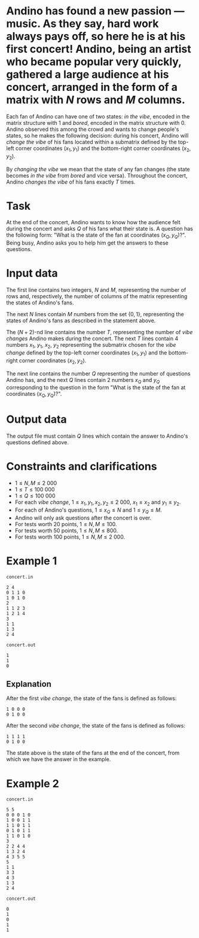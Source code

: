 # Andino has found a new passion — music. As they say, hard work always pays off, so here he is at his first concert! Andino, being an artist who became popular very quickly, gathered a large audience at his concert, arranged in the form of a matrix with $N$ rows and $M$ columns.

Each fan of Andino can have one of two states: *in the vibe*, encoded in the matrix structure with $1$ and *bored*, encoded in the matrix structure with $0$. Andino observed this among the crowd and wants to change people's states, so he makes the following decision: during his concert, Andino will *change the vibe* of his fans located within a submatrix defined by the top-left corner coordinates $(x_1, y_1)$ and the bottom-right corner coordinates $(x_2, y_2)$.

By *changing the vibe* we mean that the state of any fan changes (the state becomes *in the vibe* from *bored* and vice versa). Throughout the concert, Andino *changes the vibe* of his fans exactly $T$ times.

# Task

At the end of the concert, Andino wants to know how the audience felt during the concert and asks $Q$ of his fans what their state is. A question has the following form: "What is the state of the fan at coordinates $(x_Q, y_Q)$?". Being busy, Andino asks you to help him get the answers to these questions.

# Input data

The first line contains two integers, $N$ and $M$, representing the number of rows and, respectively, the number of columns of the matrix representing the states of Andino's fans.

The next $N$ lines contain $M$ numbers from the set $\{0, 1\}$, representing the states of Andino's fans as described in the statement above.

The $(N+2)$-nd line contains the number $T$, representing the number of *vibe changes* Andino makes during the concert. The next $T$ lines contain 4 numbers $x_1$, $y_1$, $x_2$, $y_2$ representing the submatrix chosen for the *vibe change* defined by the top-left corner coordinates $(x_1, y_1)$ and the bottom-right corner coordinates $(x_2, y_2)$.

The next line contains the number $Q$ representing the number of questions Andino has, and the next $Q$ lines contain 2 numbers $x_Q$ and $y_Q$ corresponding to the question in the form "What is the state of the fan at coordinates $(x_Q, y_Q)$?".

# Output data

The output file must contain $Q$ lines which contain the answer to Andino's questions defined above.

# Constraints and clarifications

* $1 \leq N,M \leq 2\ 000$
* $1 \leq T \leq 100\ 000$
* $1 \leq Q \leq 100\ 000$
* For each *vibe change*, $1 \leq x_1, y_1, x_2, y_2 \leq 2\ 000$, $x_1 \leq x_2$ and $y_1 \leq y_2$.
* For each of Andino's questions, $1 \leq x_Q \leq N$ and $1 \leq y_Q \leq M$.
* Andino will only ask questions after the concert is over.
* For tests worth $20$ points, $1 \leq N,M \leq 100$.
* For tests worth $50$ points, $1 \leq N,M \leq 800$.
* For tests worth $100$ points, $1 \leq N,M \leq 2\ 000$.

# Example 1

`concert.in`
```
2 4
0 1 1 0
1 0 1 0
2
1 1 2 3
1 2 1 4
3
1 1
1 3
2 4
```

`concert.out`
```
1
1
0
```

## Explanation

After the first *vibe change*, the state of the fans is defined as follows:
```
1 0 0 0
0 1 0 0
```

After the second *vibe change*, the state of the fans is defined as follows:
```
1 1 1 1
0 1 0 0
```

The state above is the state of the fans at the end of the concert, from which we have the answer in the example.

# Example 2

`concert.in`
```
5 5
0 0 0 1 0
1 0 0 1 1
1 1 0 1 1
0 1 0 1 1
1 1 0 1 0
3
2 2 4 4
1 3 2 4
4 3 5 5
5
1 1
3 3
4 3
1 3
2 4
```

`concert.out`
```
0
1
0
1
1
```